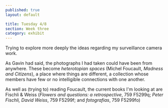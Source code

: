 ```yaml
---
published: true
layout: default

title: Tuesday 4/8
section: Week three
category: exhibit
---
```


Trying to explore more deeply the ideas regarding my surveillance camera work.

As Gavin had said, the photographs I had taken could have been from anywhere. These become _heterotopian spaces_ (Michel Foucault, _Madness and Citizens_), a place where things are different, a collection whose members have few or no intelligible connections with one another.

As well as (trying to) reading Foucault, the current books I'm looking at are Fischli & Weiss (_Flowers and questions: a retrospective_, 759 F5299q; _Peter Fischli, David Weiss_, 759 F5299f; and _fotografias_, 759 F5299fo)
